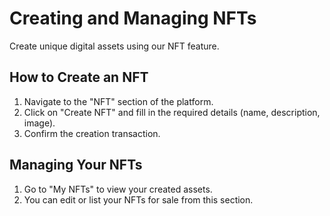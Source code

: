# Creating and Managing NFTs

Create unique digital assets using our NFT feature.

## How to Create an NFT
1. Navigate to the "NFT" section of the platform.
2. Click on "Create NFT" and fill in the required details (name, description, image).
3. Confirm the creation transaction.

## Managing Your NFTs
1. Go to "My NFTs" to view your created assets.
2. You can edit or list your NFTs for sale from this section.
